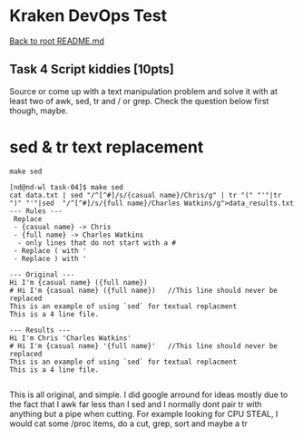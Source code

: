 # Kraken DevOps Test
[Back to root README.md](/README.md)

## Task 4 Script kiddies [10pts]
Source or come up with a text manipulation problem and solve it with at least two of awk, sed, tr and / or grep. Check the question below first though, maybe.



# sed & tr text replacement
```
make sed

[nd@nd-wl task-04]$ make sed
cat data.txt | sed "/^[^#]/s/{casual name}/Chris/g" | tr "(" "'"|tr ")" "'"|sed  "/^[^#]/s/{full name}/Charles Watkins/g">data_results.txt
--- Rules ---
 Replace 
 - {casual name} -> Chris
 - {full name} -> Charles Watkins
  - only lines that do not start with a #
 - Replace ( with '
 - Replace ) with '

--- Original ---
Hi I'm {casual name} ({full name})
# Hi I'm {casual name} ({full name})   //This line should never be replaced
This is an example of using `sed` for textual replacment
This is a 4 line file.
 
--- Results ---
Hi I'm Chris 'Charles Watkins'
# Hi I'm {casual name} '{full name}'   //This line should never be replaced
This is an example of using `sed` for textual replacment
This is a 4 line file.
 
```

This is all original, and simple. I did google arround for ideas mostly due to the fact that I awk far less than I sed and I normally dont pair tr with anything but a pipe when cutting. For example looking for CPU STEAL, I would cat some /proc items, do a cut, grep, sort and maybe a tr

